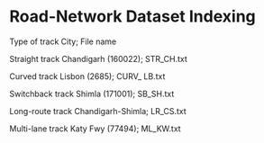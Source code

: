 # Road-Network Dataset Indexing

Type of track City; File name

Straight track Chandigarh (160022); STR_CH.txt

Curved track Lisbon (2685); CURV_ LB.txt

Switchback track Shimla (171001); SB_SH.txt

Long-route track Chandigarh-Shimla; LR_CS.txt

Multi-lane track Katy Fwy (77494); ML_KW.txt
